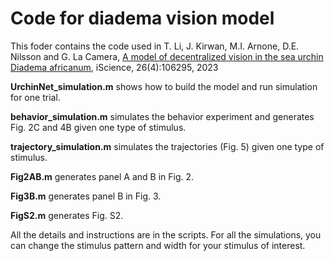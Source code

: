 # Code for diadema vision model

This foder contains the code used in T. Li, J. Kirwan, M.I. Arnone, D.E. Nilsson and G. La Camera,
  [A model of decentralized vision in the sea urchin Diadema africanum](https://www.cell.com/iscience/fulltext/S2589-0042(23)00372-3),
  iScience, 26(4):106295, 2023

**UrchinNet_simulation.m** shows how to build the model and run simulation for one trial.

**behavior_simulation.m** simulates the behavior experiment and generates Fig. 2C and 4B given one type of stimulus.

**trajectory_simulation.m** simulates the trajectories (Fig. 5) given one type of stimulus.

**Fig2AB.m** generates panel A and B in Fig. 2.

**Fig3B.m** generates panel B in Fig. 3.

**FigS2.m** generates Fig. S2.

All the details and instructions are in the scripts. For all the simulations, you can change the stimulus pattern and width for your stimulus of interest.
